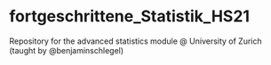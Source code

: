 # fortgeschrittene_Statistik_HS21
 Repository for the advanced statistics module @ University of Zurich (taught by @benjaminschlegel)
